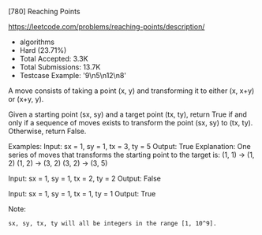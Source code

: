 [780] Reaching Points  

https://leetcode.com/problems/reaching-points/description/

* algorithms
* Hard (23.71%)
* Total Accepted:    3.3K
* Total Submissions: 13.7K
* Testcase Example:  '9\n5\n12\n8'

A move consists of taking a point (x, y) and transforming it to either (x, x+y) or (x+y, y).

Given a starting point (sx, sy) and a target point (tx, ty), return True if and only if a sequence of moves exists to transform the point (sx, sy) to (tx, ty). Otherwise, return False.


Examples:
Input: sx = 1, sy = 1, tx = 3, ty = 5
Output: True
Explanation:
One series of moves that transforms the starting point to the target is:
(1, 1) -> (1, 2)
(1, 2) -> (3, 2)
(3, 2) -> (3, 5)

Input: sx = 1, sy = 1, tx = 2, ty = 2
Output: False

Input: sx = 1, sy = 1, tx = 1, ty = 1
Output: True



Note:


	sx, sy, tx, ty will all be integers in the range [1, 10^9].

